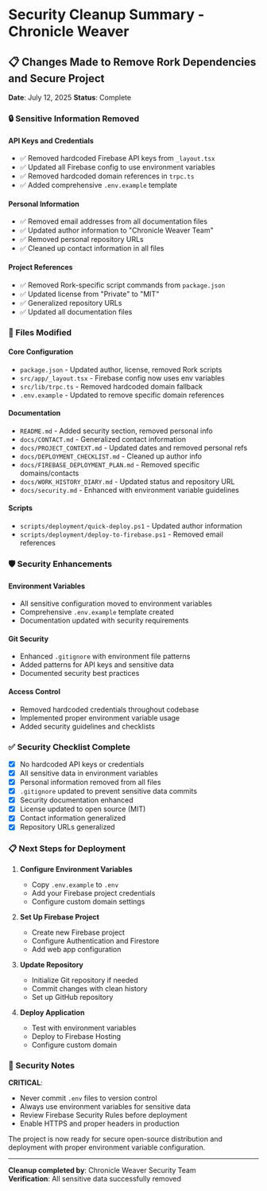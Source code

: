 # Security Cleanup Summary - Chronicle Weaver

## 📋 Changes Made to Remove Rork Dependencies and Secure Project

**Date**: July 12, 2025
**Status**: Complete

### 🔒 Sensitive Information Removed

#### API Keys and Credentials
- ✅ Removed hardcoded Firebase API keys from `_layout.tsx`
- ✅ Updated all Firebase config to use environment variables
- ✅ Removed hardcoded domain references in `trpc.ts`
- ✅ Added comprehensive `.env.example` template

#### Personal Information
- ✅ Removed email addresses from all documentation files
- ✅ Updated author information to "Chronicle Weaver Team"
- ✅ Removed personal repository URLs
- ✅ Cleaned up contact information in all files

#### Project References
- ✅ Removed Rork-specific script commands from `package.json`
- ✅ Updated license from "Private" to "MIT"
- ✅ Generalized repository URLs
- ✅ Updated all documentation files

### 📂 Files Modified

#### Core Configuration
- `package.json` - Updated author, license, removed Rork scripts
- `src/app/_layout.tsx` - Firebase config now uses env variables
- `src/lib/trpc.ts` - Removed hardcoded domain fallback
- `.env.example` - Updated to remove specific domain references

#### Documentation
- `README.md` - Added security section, removed personal info
- `docs/CONTACT.md` - Generalized contact information
- `docs/PROJECT_CONTEXT.md` - Updated dates and removed personal refs
- `docs/DEPLOYMENT_CHECKLIST.md` - Cleaned up author info
- `docs/FIREBASE_DEPLOYMENT_PLAN.md` - Removed specific domains/contacts
- `docs/WORK_HISTORY_DIARY.md` - Updated status and repository URL
- `docs/security.md` - Enhanced with environment variable guidelines

#### Scripts
- `scripts/deployment/quick-deploy.ps1` - Updated author information
- `scripts/deployment/deploy-to-firebase.ps1` - Removed email references

### 🛡️ Security Enhancements

#### Environment Variables
- All sensitive configuration moved to environment variables
- Comprehensive `.env.example` template created
- Documentation updated with security requirements

#### Git Security
- Enhanced `.gitignore` with environment file patterns
- Added patterns for API keys and sensitive data
- Documented security best practices

#### Access Control
- Removed hardcoded credentials throughout codebase
- Implemented proper environment variable usage
- Added security guidelines and checklists

### ✅ Security Checklist Complete

- [x] No hardcoded API keys or credentials
- [x] All sensitive data in environment variables
- [x] Personal information removed from all files
- [x] `.gitignore` updated to prevent sensitive data commits
- [x] Security documentation enhanced
- [x] License updated to open source (MIT)
- [x] Contact information generalized
- [x] Repository URLs generalized

### 📋 Next Steps for Deployment

1. **Configure Environment Variables**
   - Copy `.env.example` to `.env`
   - Add your Firebase project credentials
   - Configure custom domain settings

2. **Set Up Firebase Project**
   - Create new Firebase project
   - Configure Authentication and Firestore
   - Add web app configuration

3. **Update Repository**
   - Initialize Git repository if needed
   - Commit changes with clean history
   - Set up GitHub repository

4. **Deploy Application**
   - Test with environment variables
   - Deploy to Firebase Hosting
   - Configure custom domain

### 🔐 Security Notes

**CRITICAL**: 
- Never commit `.env` files to version control
- Always use environment variables for sensitive data
- Review Firebase Security Rules before deployment
- Enable HTTPS and proper headers in production

The project is now ready for secure open-source distribution and deployment with proper environment variable configuration.

---
**Cleanup completed by**: Chronicle Weaver Security Team  
**Verification**: All sensitive data successfully removed
